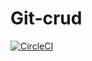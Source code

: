 # Git-crud

[![CircleCI](https://circleci.com/gh/sebach1/git-crud.svg?style=svg)](https://circleci.com/gh/sebach1/git-crud)